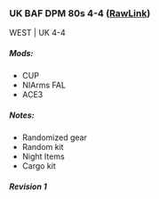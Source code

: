 ### UK BAF DPM 80s 4-4  ([RawLink](https://raw.githubusercontent.com/reptiloids/Gear_Kits_Collection/master/West/UK%20BAF%20DPM%2080s%204-4/Kit%20BAF%20DPM%2080s%204-4.sqf))
WEST | UK 4-4 
<br />
<img src="" />

##### Mods:
- CUP
- NIArms FAL
- ACE3

##### Notes:
- Randomized gear
- Random kit
- Night Items
- Cargo kit

##### Revision 1

